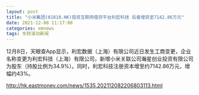 ```yaml
---
layout: post
title: "小米集团(01810.HK)投资互联网借贷平台利宏科技 后者增资至7142.86万元"
date: 2021-12-08 11:17:08
categories: emnews
tags: 东财滚动新闻
---
```


12月8日，天眼查App显示，利宏数据（上海）有限公司近日发生工商变更，企业名称变更为利宏科技（上海）有限公司，新增小米关联公司瀚星创业投资有限公司为股东（持股比例为34.9%）。同时，利宏科技注册资本增至约7142.86万元，增幅约43%。

<http://hk.eastmoney.com/news/1535,202112082206803113.html>